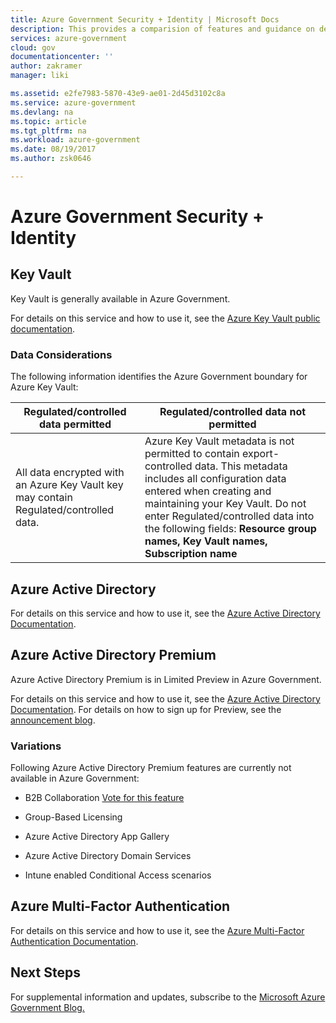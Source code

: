 ```yaml
---
title: Azure Government Security + Identity | Microsoft Docs
description: This provides a comparision of features and guidance on developing applications for Azure Government
services: azure-government
cloud: gov
documentationcenter: ''
author: zakramer
manager: liki

ms.assetid: e2fe7983-5870-43e9-ae01-2d45d3102c8a
ms.service: azure-government
ms.devlang: na
ms.topic: article
ms.tgt_pltfrm: na
ms.workload: azure-government
ms.date: 08/19/2017
ms.author: zsk0646

---
```

# Azure Government Security + Identity
## Key Vault
Key Vault is generally available in Azure Government.

For details on this service and how to use it, see the [Azure Key Vault public documentation](../key-vault/index.md).

### Data Considerations
The following information identifies the Azure Government boundary for Azure Key Vault:

| Regulated/controlled data permitted | Regulated/controlled data not permitted |
| --- | --- |
| All data encrypted with an Azure Key Vault key may contain Regulated/controlled data. |Azure Key Vault metadata is not permitted to contain export-controlled data. This metadata includes all configuration data entered when creating and maintaining your Key Vault.  Do not enter Regulated/controlled data into the following fields: **Resource group names, Key Vault names, Subscription name** |

## Azure Active Directory

For details on this service and how to use it, see the [Azure Active Directory Documentation](../active-directory/index.md).

## Azure Active Directory Premium
Azure Active Directory Premium is in Limited Preview in Azure Government.

For details on this service and how to use it, see the [Azure Active Directory Documentation](../active-directory/index.md). For details on how to sign up for Preview, see the [announcement blog](https://blogs.technet.microsoft.com/enterprisemobility/2017/09/07/azure-active-directory-premium-is-now-in-limited-preview-in-us-government-cloud/).

### Variations

Following Azure Active Directory Premium features are currently not available in Azure Government:

  * B2B Collaboration [Vote for this feature](https://feedback.azure.com/forums/558487-azure-government/suggestions/20588554-azure-ad-b2b-in-azure-government)

  * Group-Based Licensing

  * Azure Active Directory App Gallery

  * Azure Active Directory Domain Services

  * Intune enabled Conditional Access scenarios

## Azure Multi-Factor Authentication
For details on this service and how to use it, see the [Azure Multi-Factor Authentication Documentation](../multi-factor-authentication/multi-factor-authentication.md). 

## Next Steps
For supplemental information and updates, subscribe to the
<a href="https://blogs.msdn.microsoft.com/azuregov/">Microsoft Azure Government Blog. </a>

